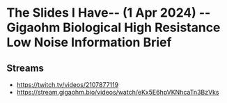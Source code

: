 # The Slides I Have-- (1 Apr 2024) -- Gigaohm Biological High Resistance Low Noise Information Brief

## Streams
- https://twitch.tv/videos/2107877119
- https://stream.gigaohm.bio/videos/watch/eKx5E6hpVKNhcaTn3BzVks

